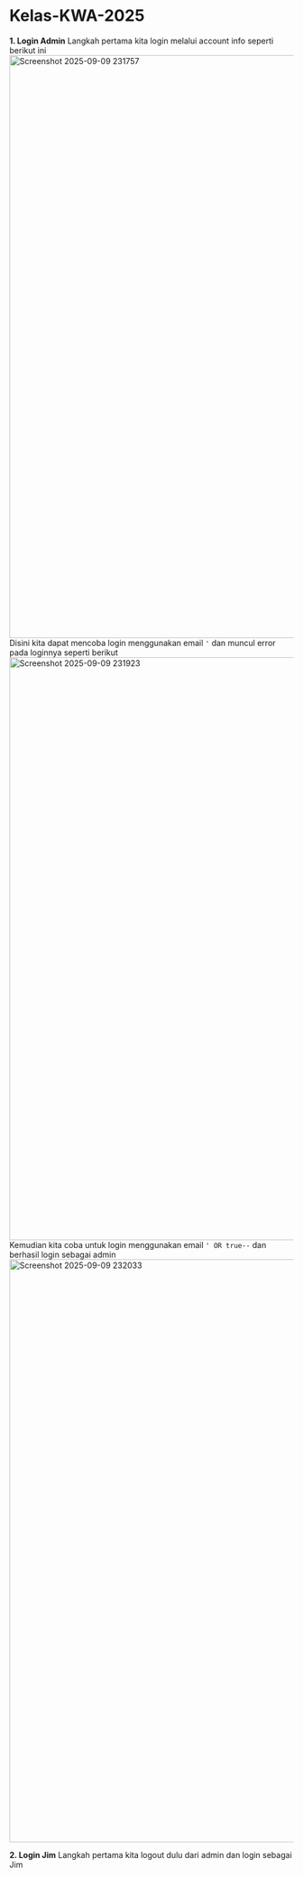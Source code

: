 # Kelas-KWA-2025

**1. Login Admin**
Langkah pertama kita login melalui account info seperti berikut ini
<img width="1920" height="1032" alt="Screenshot 2025-09-09 231757" src="https://github.com/user-attachments/assets/568defbb-c37c-4f95-b2d9-31d6908aa11e" />
Disini kita dapat mencoba login menggunakan email `'` dan muncul error pada loginnya seperti berikut
<img width="1920" height="1032" alt="Screenshot 2025-09-09 231923" src="https://github.com/user-attachments/assets/339be201-f212-40e2-a713-e255de0fa864" />
Kemudian kita coba untuk login menggunakan email `' OR true--` dan berhasil login sebagai admin
<img width="1920" height="1032" alt="Screenshot 2025-09-09 232033" src="https://github.com/user-attachments/assets/79687220-bffa-4421-8c78-2368d95aacb0" />

**2. Login Jim**
Langkah pertama kita logout dulu dari admin dan login sebagai Jim
